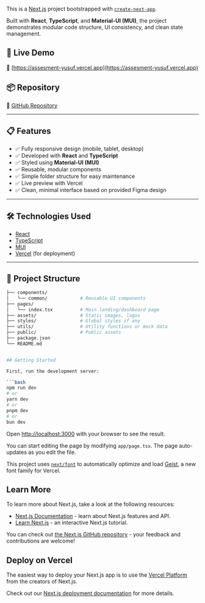 This is a [Next.js](https://nextjs.org) project bootstrapped with [`create-next-app`](https://nextjs.org/docs/app/api-reference/cli/create-next-app).

Built with **React**, **TypeScript**, and **Material-UI (MUI)**, the project demonstrates modular code structure, UI consistency, and clean state management.

## 🚀 Live Demo

🔗 [https://assesment-yusuf.vercel.app](https://assesment-yusuf.vercel.app)

## 📦 Repository

🔗 [GitHub Repository](https://github.com/91web/assesment-yusuf.git)

---

## 📋 Features

- ✅ Fully responsive design (mobile, tablet, desktop)
- ✅ Developed with **React** and **TypeScript**
- ✅ Styled using **Material-UI (MUI)**
- ✅ Reusable, modular components
- ✅ Simple folder structure for easy maintenance
- ✅ Live preview with Vercel
- ✅ Clean, minimal interface based on provided Figma design

---

## 🛠️ Technologies Used

- [React](https://reactjs.org/)
- [TypeScript](https://www.typescriptlang.org/)
- [MUI](https://mui.com/)
- [Vercel](https://vercel.com/) (for deployment)

---

## 📂 Project Structure

````bash
├── components/
│   └── common/            # Reusable UI components
├── pages/
│   └── index.tsx          # Main landing/dashboard page
├── assets/                # Static images, logos
├── styles/                # Global styles if any
├── utils/                 # Utility functions or mock data
├── public/                # Public assets
├── package.json
└── README.md


## Getting Started

First, run the development server:

```bash
npm run dev
# or
yarn dev
# or
pnpm dev
# or
bun dev
````

Open [http://localhost:3000](http://localhost:3000) with your browser to see the result.

You can start editing the page by modifying `app/page.tsx`. The page auto-updates as you edit the file.

This project uses [`next/font`](https://nextjs.org/docs/app/building-your-application/optimizing/fonts) to automatically optimize and load [Geist](https://vercel.com/font), a new font family for Vercel.

## Learn More

To learn more about Next.js, take a look at the following resources:

- [Next.js Documentation](https://nextjs.org/docs) - learn about Next.js features and API.
- [Learn Next.js](https://nextjs.org/learn) - an interactive Next.js tutorial.

You can check out [the Next.js GitHub repository](https://github.com/vercel/next.js) - your feedback and contributions are welcome!

## Deploy on Vercel

The easiest way to deploy your Next.js app is to use the [Vercel Platform](https://vercel.com/new?utm_medium=default-template&filter=next.js&utm_source=create-next-app&utm_campaign=create-next-app-readme) from the creators of Next.js.

Check out our [Next.js deployment documentation](https://nextjs.org/docs/app/building-your-application/deploying) for more details.
